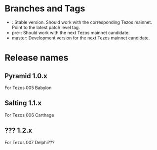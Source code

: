 # Branches and Tags

* <release-name>: Stable version.  Should work with the corresponding Tezos mainnet.  Point to the latest patch level tag.
* pre-<release-name>:  Should work with the next Tezos mainnet candidate.
* master: Development version for the next Tezos mainnet candidate.

# Release names

## Pyramid 1.0.x

For Tezos 005 Babylon

## Salting 1.1.x

For Tezos 006 Carthage

## ??? 1.2.x

For Tezos 007 Delphi???
